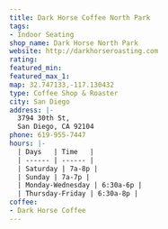 ```yaml
---
title: Dark Horse Coffee North Park
tags:
- Indoor Seating
shop_name: Dark Horse North Park
website: http://darkhorseroasting.com
rating: 
featured_min: 
featured_max_1: 
map: 32.747133,-117.130432
type: Coffee Shop & Roaster
city: San Diego
address: |-
  3794 30th St,
  San Diego, CA 92104
phone: 619-955-7447
hours: |-
  | Days   | Time   |
  | ------ | ------ |
  | Saturday | 7a-8p |
  | Sunday | 7a-7p |
  | Monday-Wednesday | 6:30a-6p |
  | Thursday-Friday | 6:30a-8p |
coffee:
- Dark Horse Coffee
---
```



